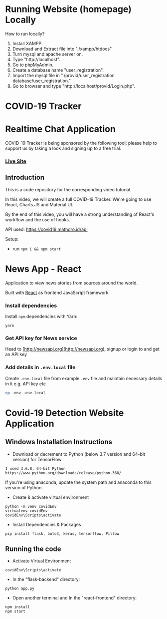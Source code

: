 # Running Website (homepage) Locally

How to run locally?
1. Install XAMPP.
2. Download and Extract file into "./xampp/htdocs"
3. Turn mysql and apache server on.
4. Type "http://localhost".
5. Go to phpMyAdmin.
6. Create a database name "user_registration".
7. Import the mysql file in "./provid/user_registration database/user_registration."
8. Go to browser and type "http://localhost/provid/Login.php".




# COVID-19 Tracker

# Realtime Chat Application

COVID-19 Tracker is being sponsored by the following tool; please help to support us by taking a look and signing up to a free trial.


### [Live Site](https://covid19statswebsite.netlify.com/)

## Introduction
This is a code repository for the corresponding video tutorial. 

In this video, we will create a full COVID-19 Tracker. We're going to use React, Charts.JS and Material UI.

By the end of this video, you will have a strong understanding of React's workflow and the use of hooks.

API used: https://covid19.mathdro.id/api

Setup:
- run ```npm i && npm start```





# News App - React

Application to view news stories from sources around the world.

Built with [React](https://reactjs.org/) as frontend JavaScript framework.



### Install dependencies

Install `npm` dependencies with Yarn:

```
yarn
```

### Get API key for News service

Head to [http://newsapi.org](http://newsapi.org), signup or login to and get an API key


### Add details in `.env.local` file

Create `.env.local` file from example `.env` file and maintain necessary details in it e.g. API key etc

```sh
cp .env .env.local
```




# Covid-19 Detection Website Application

## Windows Installation Instructions

- Download or decrement to Python (below 3.7 version and 64-bit version) for TensorFlow
```
I used 3.6.8, 64-bit Python
https://www.python.org/downloads/release/python-368/
```
If you're using anaconda, update the system path and anaconda to this version of Python.
- Create & activate virtual environment 
```
python -m venv covidEnv
virtualenv covidEnv
covidEnv\Scripts\activate
```
- Install Dependencies & Packages
```
pip install flask, boto3, keras, tensorflow, Pillow
```

## Running the code 
- Activate Virtual Environment
```
covidEnv\Scripts\activate
```
- In the "flask-backend" directory:
```
python app.py
```
- Open another terminal and In the "react-frontend" directory:
```
npm install
npm start
```
